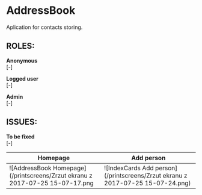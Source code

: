 AddressBook
===========

Aplication for contacts storing.

## **ROLES:** 

**Anonymous** 
    <br>[-] 
    
**Logged user** 
    <br>[-] 
    
**Admin**
    <br>[-] 
    
## **ISSUES:**

**To be fixed**
    <br>[-] 
    
Homepage | Add person
------------ | -------------
![AddressBook Homepage](/printscreens/Zrzut ekranu z 2017-07-25 15-07-17.png | ![IndexCards Add person](/printscreens/Zrzut ekranu z 2017-07-25 15-07-24.png) 

